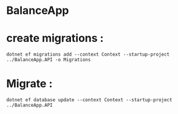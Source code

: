 # BalanceApp

# create migrations :
`dotnet ef migrations add --context Context --startup-project ../BalanceApp.API -o Migrations`

# Migrate :
`dotnet ef database update --context Context --startup-project ../BalanceApp.API`